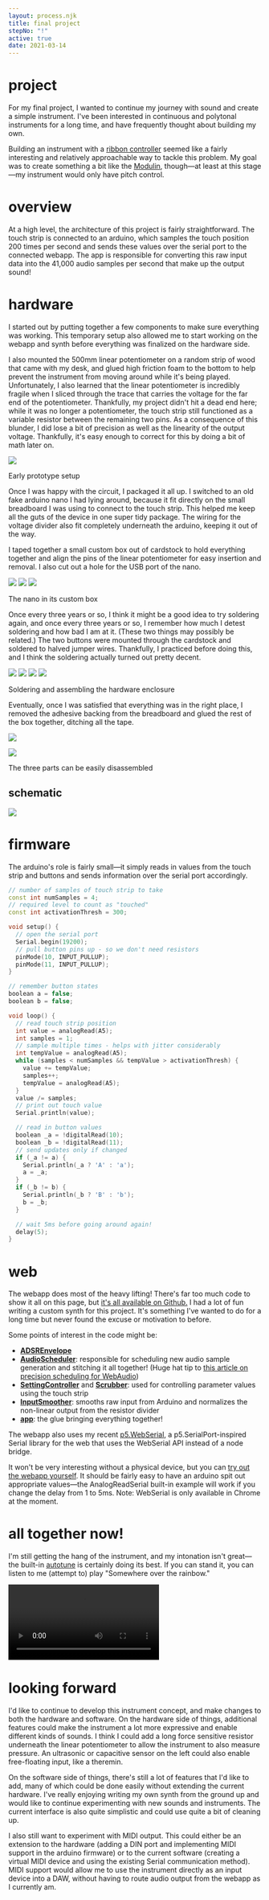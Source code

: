 ```yaml
---
layout: process.njk
title: final project
stepNo: "!"
active: true
date: 2021-03-14
---
```


# project

For my final project, I wanted to continue my journey with sound and create a simple instrument.
I've been interested in continuous and polytonal instruments for a long time, and have frequently
thought about building my own.

Building an instrument with a
<a href="https://en.wikipedia.org/wiki/Ribbon_controller" target="_blank">ribbon controller</a>
seemed like a fairly interesting and relatively approachable way to tackle this problem. My goal
was to create something a bit like the <a href="https://en.wikipedia.org/wiki/Modulin">Modulin</a>,
though—at least at this stage—my instrument would only have pitch control.

# overview

At a high level, the architecture of this project is fairly straightforward. The touch strip is connected
to an arduino, which samples the touch position 200 times per second and sends these values over the serial
port to the connected webapp. The app is responsible for converting this raw input data into the 41,000
audio samples per second that make up the output sound!

# hardware

I started out by putting together a few components to make sure everything was working. This
temporary setup also allowed me to start working on the webapp and synth before everything
was finalized on the hardware side.

I also mounted the 500mm linear potentiometer on a random strip of wood that came with my desk,
and glued high friction foam to the bottom to help prevent the instrument from moving around
while it's being played. Unfortunately, I also learned that the linear potentiometer is incredibly
fragile when I sliced through the trace that carries the voltage for the far end of the potentiometer.
Thankfully, my project didn't hit a dead end here; while it was no longer a potentiometer, the touch
strip still functioned as a variable resistor between the remaining two pins. As a consequence of
this blunder, I did lose a bit of precision as well as the linearity of the output voltage.
Thankfully, it's easy enough to correct for this by doing a bit of math later on.

<div class="img-group img-group--larger">

![](https://cdn.yoonbuck.com/hcde439-www/final/prototype.jpg)

Early prototype setup

</div>

Once I was happy with the circuit, I packaged it all up. I switched to an old fake arduino nano
I had lying around, because it fit directly on the small breadboard I was using to connect to the
touch strip. This helped me keep all the guts of the device in one super tidy package. The wiring
for the voltage divider also fit completely underneath the arduino, keeping it out of the way.

I taped together a small custom box out of cardstock to hold everything together and align the pins
of the linear potentiometer for easy insertion and removal. I also cut out a hole for the USB port
of the nano.

<div class="img-group img-group--larger">

![](https://cdn.yoonbuck.com/hcde439-www/final/assembly0.jpg)
![](https://cdn.yoonbuck.com/hcde439-www/final/assembly1.jpg)
![](https://cdn.yoonbuck.com/hcde439-www/final/assembly2.jpg)

The nano in its custom box

</div>

Once every three years or so, I think it might be a good idea to try soldering again, and once every
three years or so, I remember how much I detest soldering and how bad I am at it. (These two things
may possibly be related.) The two buttons were mounted through the cardstock and soldered to halved
jumper wires. Thankfully, I practiced before doing this, and I think the soldering actually turned
out pretty decent.

<div class="img-group img-group--larger">

![](https://cdn.yoonbuck.com/hcde439-www/final/assembly3.jpg)
![](https://cdn.yoonbuck.com/hcde439-www/final/assembly4.jpg)
![](https://cdn.yoonbuck.com/hcde439-www/final/assembly5.jpg)
![](https://cdn.yoonbuck.com/hcde439-www/final/assembly6.jpg)

Soldering and assembling the hardware enclosure

</div>

Eventually, once I was satisfied that everything was in the right place, I removed the adhesive
backing from the breadboard and glued the rest of the box together, ditching all the tape.

![](https://cdn.yoonbuck.com/hcde439-www/final/assembly7.jpg)

<div class="img-group img-group--larger">

![](https://cdn.yoonbuck.com/hcde439-www/final/assembly8.jpg)

The three parts can be easily disassembled

</div>

## schematic

![](https://cdn.yoonbuck.com/hcde439-www/final/schematic.png)

# firmware

The arduino's role is fairly small—it simply reads in values
from the touch strip and buttons and sends information
over the serial port accordingly.

```cpp
// number of samples of touch strip to take
const int numSamples = 4;
// required level to count as "touched"
const int activationThresh = 300;

void setup() {
  // open the serial port
  Serial.begin(19200);
  // pull button pins up - so we don't need resistors
  pinMode(10, INPUT_PULLUP);
  pinMode(11, INPUT_PULLUP);
}

// remember button states
boolean a = false;
boolean b = false;

void loop() {
  // read touch strip position
  int value = analogRead(A5);
  int samples = 1;
  // sample multiple times - helps with jitter considerably
  int tempValue = analogRead(A5);
  while (samples < numSamples && tempValue > activationThresh) {
    value += tempValue;
    samples++;
    tempValue = analogRead(A5);
  }
  value /= samples;
  // print out touch value
  Serial.println(value);

  // read in button values
  boolean _a = !digitalRead(10);
  boolean _b = !digitalRead(11);
  // send updates only if changed
  if (_a != a) {
    Serial.println(_a ? 'A' : 'a');
    a = _a;
  }
  if (_b != b) {
    Serial.println(_b ? 'B' : 'b');
    b = _b;
  }

  // wait 5ms before going around again!
  delay(5);
}
```

# web

The webapp does most of the heavy lifting! There's far too much code to show it all on this page,
but <a href="https://github.com/yoonbuck/slip.synth/tree/main/src" target="_blank">it's all
available on Github.</a> I had a lot of fun writing a custom synth for this project. It's something
I've wanted to do for a long time but never found the excuse or motivation to before.

Some points of interest in the code might be:

- **<a href="https://github.com/yoonbuck/slip.synth/blob/main/src/audio/ADSREnvelope.ts" target="_blank">ADSREnvelope</a>**
- **<a href="https://github.com/yoonbuck/slip.synth/blob/main/src/audio/AudioScheduler.ts" target="_blank">AudioScheduler</a>**:
  responsible for scheduling new audio sample generation and stitching it all together! (Huge hat tip to
  <a href="https://www.html5rocks.com/en/tutorials/audio/scheduling/" target="_blank">this article on
  precision scheduling for WebAudio</a>)
- **<a href="https://github.com/yoonbuck/slip.synth/blob/main/src/preset/SettingController.ts" target="_blank">SettingController</a>**
  and **<a href="https://github.com/yoonbuck/slip.synth/blob/main/src/preset/Scrubber.ts" target="_blank">Scrubber</a>**:
  used for controlling parameter values using the touch strip
- **<a href="https://github.com/yoonbuck/slip.synth/blob/main/src/input.ts" target="_blank">InputSmoother</a>**: smooths
  raw input from Arduino and normalizes the non-linear output from the resistor divider
- **<a href="https://github.com/yoonbuck/slip.synth/blob/main/src/app.ts" target="_blank">app</a>**:
  the glue bringing everything together!

The webapp also uses my recent <a href="https://github.com/yoonbuck/p5.WebSerial" target="_blank">p5.WebSerial</a>,
a p5.SerialPort-inspired Serial library for the web that uses the WebSerial API instead of a node bridge.

It won't be very interesting without a physical device, but you can
<a href="https://slip.yoonbuck.com/" target="_blank">try out the webapp yourself</a>.
It should be fairly easy to have an arduino spit out appropriate values—the AnalogReadSerial built-in
example will work if you change the delay from 1 to 5ms. Note: WebSerial is only available in Chrome
at the moment.

# all together now!

I'm still getting the hang of the instrument, and my intonation isn't great—the built-in
<a href="https://github.com/yoonbuck/slip.synth/blob/main/src/tune.ts" target="_blank">autotune</a>
is certainly doing its best. If you can stand it, you can listen to me (attempt to)
play "Somewhere over the rainbow."

<video controls>
    <source src="https://cdn.yoonbuck.com/hcde439-www/final/somewhere.webm" type="video/webm">
    <source src="https://cdn.yoonbuck.com/hcde439-www/final/somewhere.mp4" type="video/mp4">
</video>

# looking forward

I'd like to continue to develop this instrument concept, and make changes to both the hardware and software.
On the hardware side of things, additional features could make the instrument a lot more expressive and enable
different kinds of sounds. I think I could add a long force sensitive resistor underneath the linear
potentiometer to allow the instrument to also measure pressure. An ultrasonic or capacitive sensor on the left
could also enable free-floating input, like a theremin.

On the software side of things, there's still a lot of features that I'd like to add, many of which could be
done easily without extending the current hardware. I've really enjoying writing my own synth from the ground
up and would like to continue experimenting with new sounds and instruments. The current interface is also
quite simplistic and could use quite a bit of cleaning up.

I also still want to experiment with MIDI output. This could either be an extension to the hardware
(adding a DIN port and implementing MIDI support in the arduino firmware) or to the current software
(creating a virtual MIDI device and using the existing Serial communication method). MIDI support
would allow me to use the instrument directly as an input device into a DAW, without having to route
audio output from the webapp as I currently am.
